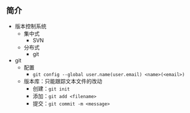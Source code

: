 ## 简介
- 版本控制系统
    - 集中式
        - SVN
    - 分布式
        - git
- git
    - 配置
        - `git config --global user.name(user.email) <name>(<email>)` 
    - 版本库：只能跟踪文本文件的改动
        - 创建：`git init`
        - 添加：`git add <filename>`
        - 提交：`git commit -m <message>`